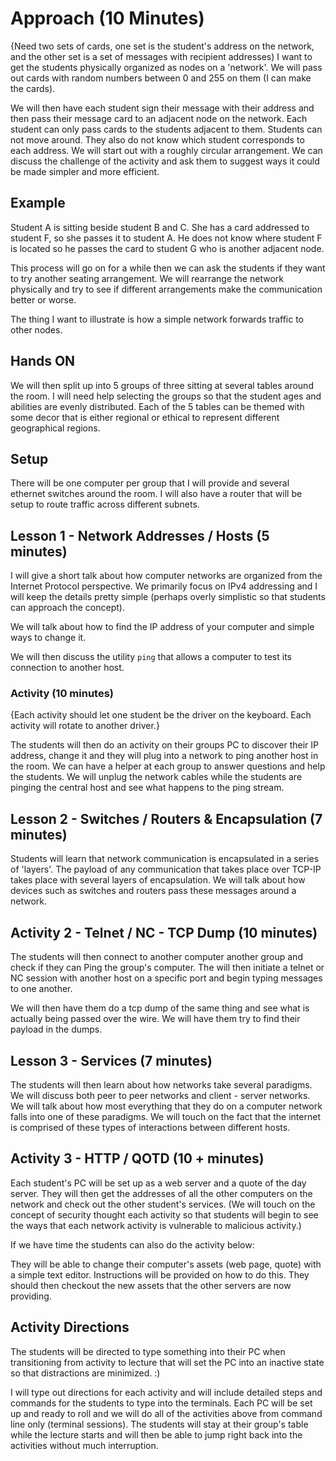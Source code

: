 # Approach (10 Minutes)
{Need two sets of cards, one set is the student's address on the network, and the other set is a set of messages with recipient addresses)
I want to get the students physically organized as nodes on a 'network'. We will pass out cards with random numbers between 0 and 255 on them (I can make the cards).

We will then have each student sign their message with their address and then pass their message card to an adjacent node on the network. Each student can only pass cards to the students adjacent to them. Students can not move around. They also do not know which student corresponds to each address. We will start out with a roughly circular arrangement. We can discuss the challenge of the activity and ask them to suggest ways it could be made simpler and more efficient.

## Example
Student A is sitting beside student B and C. She has a card addressed to student F, so she passes it to student A. He does not know where student F is located so he passes the card to student G who is another adjacent node.

This process will go on for a while then we can ask the students if they want to try another seating arrangement. We will rearrange the network physically and try to see if different arrangements make the communication better or worse.

The thing I want to illustrate is how a simple network forwards traffic to other nodes.

## Hands ON

We will then split up into  5 groups of three sitting at several tables around the room. I will need help selecting the groups so that the student ages and abilities are evenly distributed. Each of the 5 tables can be themed with some decor that is either regional or ethical to represent different geographical regions.

## Setup
There will be one computer per group that I will provide and several ethernet switches around the room. I will also have a router that will be setup to route traffic across different subnets.

## Lesson 1 - Network Addresses / Hosts (5 minutes)
I will give a short talk about how computer networks are organized from the Internet Protocol perspective. We primarily focus on IPv4 addressing and I will keep the details pretty simple (perhaps overly simplistic so that students can approach the concept).

We will talk about how to find the IP address of your computer and simple ways to change it.

We will then discuss the utility `ping` that allows a computer to test its connection to another host.

### Activity (10 minutes)
{Each activity should let one student be the driver on the keyboard. Each activity will rotate to another driver.}

The students will then do an activity on their groups PC to discover their IP address, change it and they will plug into a network to ping another host in the room. We can have a helper at each group to answer questions and help the students. We will unplug the network cables while the students are pinging the central host and see what happens to the ping stream.

## Lesson 2 - Switches / Routers & Encapsulation (7 minutes)
Students will learn that network communication is encapsulated in a series of 'layers'. The payload of any communication that takes place over TCP-IP takes place with several layers of encapsulation. We will talk about how devices such as switches and routers pass these messages around a network.

## Activity 2 - Telnet / NC - TCP Dump (10 minutes)
The students will then connect to another computer another group and check if they can Ping the group's computer. The will then initiate a telnet or NC session with another host on a specific port and begin typing messages to one another.

We will then have them do a tcp dump of the same thing and see what is actually being passed over the wire. We will have them try to find their payload in the dumps.

## Lesson 3 - Services (7 minutes)
The students will then learn about how networks take several paradigms. We will discuss both peer to peer networks and client - server networks. We will talk about how most everything that they do on a computer network falls into one of these paradigms. We will touch on the fact that the internet is comprised of these types of interactions between different hosts.

## Activity 3 - HTTP / QOTD (10 + minutes)
Each student's PC will be set up as a web server and a quote of the day server. They will then get the addresses of all the other computers on the network and check out the other student's services. (We will touch on the concept of security thought each activity so that students will begin to see the ways that each network activity is vulnerable to malicious activity.)

If we have time the students can also do the activity below:

They will be able to change their computer's assets (web page, quote) with a simple text editor. Instructions will be provided on how to do this. They should then checkout the new assets that the other servers are now providing.

## Activity Directions
The students will be directed to type something into their PC when transitioning from activity to lecture that will set the PC into an inactive state so that distractions are minimized. :)

I will type out directions for each activity and will include detailed steps and commands for the students to type into the terminals. Each PC will be set up and ready to roll and we will do all of the activities above from command line only (terminal sessions). The students will stay at their group's table while the lecture starts and will then be able to jump right back into the activities without much interruption.
